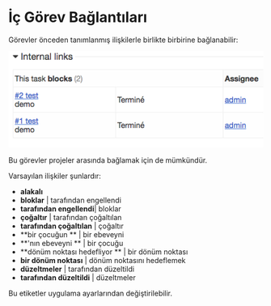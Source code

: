 İç Görev Bağlantıları
===================

Görevler önceden tanımlanmış ilişkilerle birlikte birbirine bağlanabilir:

![Task Links](../screenshots/internal-task-links.png)

Bu görevler projeler arasında bağlamak için de mümkündür.

Varsayılan ilişkiler şunlardır:

- **alakalı**
- **bloklar** | tarafından engellendi
- **tarafından engellendi**| bloklar
- **çoğaltır** | tarafından çoğaltılan
- **tarafından çoğaltılan** | çoğaltır
- **bir çocuğun ** | bir ebeveyni
- **'nın ebeveyni ** | bir çocuğu
- **dönüm noktası hedefliyor ** | bir dönüm noktası
- **bir dönüm noktası** | dönüm noktasını hedeflemek
- **düzeltmeler** | tarafından düzeltildi
- **tarafından düzeltildi** | düzeltmeler

Bu etiketler uygulama ayarlarından değiştirilebilir.
